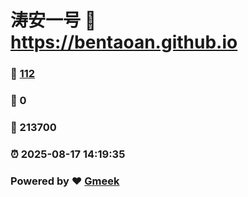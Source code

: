 # 涛安一号 :link: https://bentaoan.github.io 
### :page_facing_up: [112](https://bentaoan.github.io/tag.html) 
### :speech_balloon: 0 
### :hibiscus: 213700 
### :alarm_clock: 2025-08-17 14:19:35 
### Powered by :heart: [Gmeek](https://github.com/Meekdai/Gmeek)
